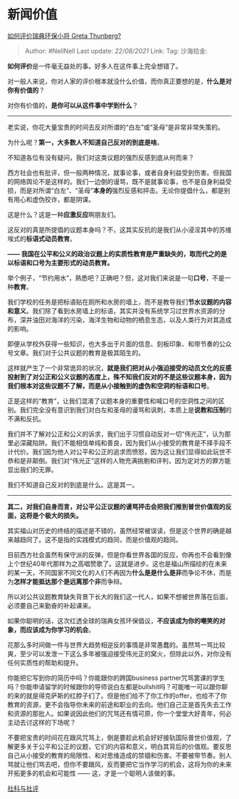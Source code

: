 # 新闻价值
[如何评价瑞典环保小将 Greta Thunberg?](https://www.zhihu.com/question/341415289/answer/840493438)

> Author: #NellNell
> Last update: *22/08/2021*
> Link:
> Tag:
> 沙海拾金:

**如何评价**是一件毫无益处的事。好多人在这件事上完全想错了。

对一般人来说，你对人家的评价根本就没什么价值，而你真正要想的是，**什么是对你有价值的**？

对你有价值的，**是你可以从这件事中学到什么**？

---

老实说，你花大量宝贵的时间去反对所谓的“白左”或“圣母”是非常非常失策的。

为什么呢？**第一，大多数人不知道自己反对的到底是啥**。

不知道各位有没有疑问，我们对这类议题的强烈反感到底从何而来？

西方社会也有批评，但一般两种情况，就事论事，或者自身利益受到伤害。但我国的网络舆论不是这样的。我们一边倒的谩骂，既不是就事论事，也不是自身利益受损，而是对所谓“白左”、“圣母”**本身的**强烈反感和抨击。无论你提倡什么，都是别有用心和虚伪狡诈，都是阴谋。

这是什么？这是一种**应激反应**啊朋友们。

这反对的真是所提倡的议题本身吗？不，这其实反抗的是我们从小浸淫其中的苏维埃式的**标语式动员教育**。

**—— 我国在公平和公义的政治议题上的实质性教育是严重缺失的，**取而代之的是以**标语和口号为主要形式的动员教育。**

举个例子，“节约用水”，熟悉吧？正确吧？但，这对我们来说是一句**口号**，不是一种**教育**。

我们学校的任务是把标语贴在厕所和水房的墙上，而不是教导我们**节水议题的内容和意义**。我们除了看到水房墙上的标语，其实并没有系统学习过世界水资源的分布，深井油田对海洋的污染，海洋生物和动物的栖息生态，以及人类行为对其造成的影响。

即便从学校外获得一些知识，也大多出于片面的信息、刻板印象、和带节奏的公众号文章。我们对于公共议题的教育是极其陌生的。

这样就产生了一个非常诡异的状况，**就是我们把对从小强迫接受的动员文化的反感投射到了对公正和公义议题的态度上，殊不知我们反对的不是这些议题本身，因为我们根本对这些议题不了解，而是从小接触到的虚伪和空洞的标语和口号**。

正是这样的“教育”，让我们混淆了议题本身的重要性和喊口号的空洞性之间的区别。我们完全没有意识到我们对白左和圣母的谩骂和讽刺，本质上是**说教和压制**的不满和反抗。

我们并不了解对公正和公义的诉求，我们出于习惯自动反对一切“伟光正”，认为那里必深藏陷阱。我们不能相信单纯和善良，因为我们从小接受的教育是不择手段不计代价。我们因为他人对公平和公正的追求而愤怒，因为这让我们显得如此玩世不恭和是非颠倒。我们对“伟光正”这样的人物充满挑剔和评判，因为定对方的罪方能显出我们的无罪。

我们不知道自己反对的到底是什么。这是其一。

---

**其二，对我们自身而言，对公平公正议题的谩骂抨击会把我们推到普世价值观的反面，这将是个极大的损失。**

其实福山对历史的终结的描述是不错的，虽然经常被误读，但是这个世界的确是越来越趋同了。这不是指的实践模式的趋同，而是价值观的趋同。

目前西方社会虽然有保守派的反弹，但是你看世界各国的反应，你再也不会看到像上个世纪40年代那样为之高唱赞歌了。这就是进步。这也是福山所描绘的在未来的某一天，不同国家不同文化的人们不再因为**什么是是什么是非**而争论不休，而是为**怎样才能抵达那个是远离那个非**而争辩。

所以对公共议题教育缺失背景下长大的我们这一代人，如果不想被世界落在后面，必须要自己来勤奋的补起课来。

如果你聪明的话，这次红透全球的瑞典女孩环保倡议，**不应该成为你的嘲笑的对象，而应该成为你学习的机会**。

花那么多时间做一件与世界大趋势相逆反的事情是非常愚蠢的。虽然骂一骂比较爽，至少可以发泄一下这么多年被强迫接受伟光正的窝火，但除此以外，对你没有任何实质性的帮助和提升。

你能把它写到你的简历中吗？你能跟你的跨国business partner咒骂罢课的学生吗？你能申请留学的时候跟你的导师说白左都是bullshit吗？可能唯一可以跟你聊的来的就是得克萨斯的红脖子们了。但是他们给不了你工作的offer，也给不了你教育的资源，更不会指导你未来的前途和职业的去向。他们自己正是首先失去工作和资源的那批人。如果说因此他们的咒骂还有情可原，你一个堂堂大好青年，何必主动去讨这样的下场呢？

不要把宝贵的时间花在跟风咒骂上，倒是要趁此机会好好接轨国际普世价值观，了解更多关于公平和公正的议题，它们的内容和意义，明白其背后的价值观。要反思自己从小接受的教育的局限性、和对思维造成的禁锢和伤害。不要被带节奏。别人骂就让他们骂去吧，但你不要跟风，反而要把它当作学习的机会，这将为你的未来开拓更多的机会和可能性 —— 这，才是一个聪明人该做的事。

[社科与社评](https://zhihu.com/collection/313819737)
